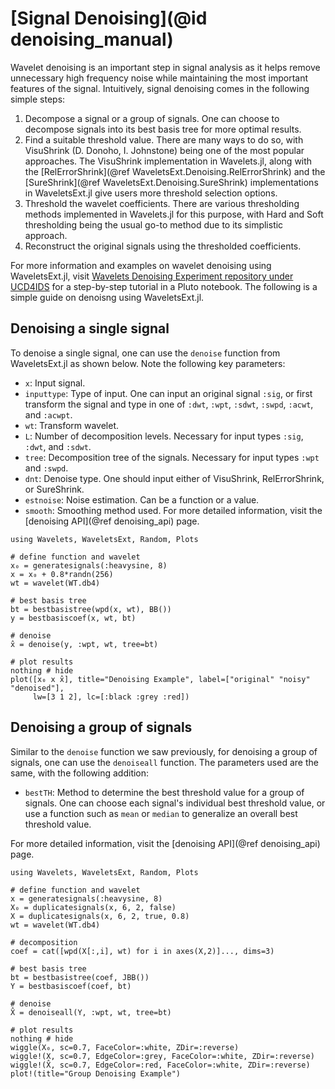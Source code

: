 # [Signal Denoising](@id denoising_manual)
Wavelet denoising is an important step in signal analysis as it helps remove unnecessary high frequency noise while maintaining the most important features of the signal. Intuitively, signal denoising comes in the following simple steps:
1. Decompose a signal or a group of signals. One can choose to decompose signals into its best basis tree for more optimal results.
2. Find a suitable threshold value. There are many ways to do so, with VisuShrink (D. Donoho, I. Johnstone) being one of the most popular approaches. The VisuShrink implementation in Wavelets.jl, along with the [RelErrorShrink](@ref WaveletsExt.Denoising.RelErrorShrink) and the [SureShrink](@ref WaveletsExt.Denoising.SureShrink) implementations in WaveletsExt.jl give users more threshold selection options.
3. Threshold the wavelet coefficients. There are various thresholding methods implemented in Wavelets.jl for this purpose, with Hard and Soft thresholding being the usual go-to method due to its simplistic approach.
4. Reconstruct the original signals using the thresholded coefficients.

For more information and examples on wavelet denoising using WaveletsExt.jl, visit [Wavelets Denoising Experiment repository under UCD4IDS](https://github.com/UCD4IDS/WaveletsDenoisingExperiment) for a step-by-step tutorial in a Pluto notebook. The following is a simple guide on denoisng using WaveletsExt.jl.

## Denoising a single signal
To denoise a single signal, one can use the `denoise` function from WaveletsExt.jl as shown below. Note the following key parameters:
- `x`: Input signal.
- `inputtype`: Type of input. One can input an original signal `:sig`, or first transform the signal and type in one of `:dwt`, `:wpt`, `:sdwt`, `:swpd`, `:acwt`, and `:acwpt`.
- `wt`: Transform wavelet.
- `L`: Number of decomposition levels. Necessary for input types `:sig`, `:dwt`, and `:sdwt`.
- `tree`: Decomposition tree of the signals. Necessary for input types `:wpt` and `:swpd`.
- `dnt`: Denoise type. One should input either of VisuShrink, RelErrorShrink, or SureShrink.
- `estnoise`: Noise estimation. Can be a function or a value.
- `smooth`: Smoothing method used.
For more detailed information, visit the [denoising API](@ref denoising_api) page.

```@example
using Wavelets, WaveletsExt, Random, Plots

# define function and wavelet
x₀ = generatesignals(:heavysine, 8)
x = x₀ + 0.8*randn(256)
wt = wavelet(WT.db4)

# best basis tree
bt = bestbasistree(wpd(x, wt), BB())
y = bestbasiscoef(x, wt, bt)

# denoise
x̂ = denoise(y, :wpt, wt, tree=bt)

# plot results
nothing # hide
plot([x₀ x x̂], title="Denoising Example", label=["original" "noisy" "denoised"],
     lw=[3 1 2], lc=[:black :grey :red])
```

## Denoising a group of signals
Similar to the `denoise` function we saw previously, for denoising a group of signals, one can use the `denoiseall` function. The parameters used are the same, with the following addition:
- `bestTH`: Method to determine the best threshold value for a group of signals. One can choose each signal's individual best threshold value, or use a function such as `mean` or `median` to generalize an overall best threshold value.

For more detailed information, visit the [denoising API](@ref denoising_api) page.
```@example
using Wavelets, WaveletsExt, Random, Plots

# define function and wavelet
x = generatesignals(:heavysine, 8)
X₀ = duplicatesignals(x, 6, 2, false)
X = duplicatesignals(x, 6, 2, true, 0.8)
wt = wavelet(WT.db4)

# decomposition
coef = cat([wpd(X[:,i], wt) for i in axes(X,2)]..., dims=3)

# best basis tree
bt = bestbasistree(coef, JBB())
Y = bestbasiscoef(coef, bt)

# denoise
X̂ = denoiseall(Y, :wpt, wt, tree=bt)

# plot results
nothing # hide
wiggle(X₀, sc=0.7, FaceColor=:white, ZDir=:reverse)
wiggle!(X, sc=0.7, EdgeColor=:grey, FaceColor=:white, ZDir=:reverse)
wiggle!(X̂, sc=0.7, EdgeColor=:red, FaceColor=:white, ZDir=:reverse)
plot!(title="Group Denoising Example")
```